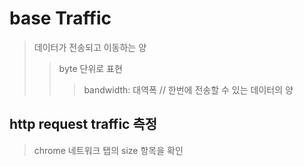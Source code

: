 # base Traffic

> 데이터가 전송되고 이동하는 양
>
> > byte 단위로 표현
> >
> > > bandwidth: 대역폭 // 한번에 전송할 수 있는 데이터의 양

## http request traffic 측정

> chrome 네트워크 탭의 size 항목을 확인
